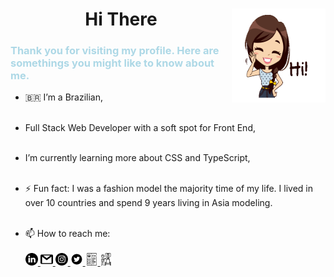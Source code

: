 
<h1 align= "center">Hi There <img align="right" width="150" height="150" src="/assets/hi.gif"/></h1>
 
<h3 style="color:lightBlue">Thank you for visiting my profile. Here are somethings you might like to know about me.</h3>

- 🇧🇷 I’m a Brazilian,
  <br><br>
- Full Stack Web Developer with a soft spot for Front End,
  <br><br>
- I’m currently learning more about CSS and TypeScript,
  <br><br>
- ⚡ Fun fact: I was a fashion model the majority time of my life. I lived in over 10 countries and spend 9 years living in Asia modeling.
  <br><br>

- 📫 How to reach me:
  <br>
  <br>
  <a href= "https://www.linkedin.com/in/cha-alexander" target="_blank"><img  width="20" height="20" src="/assets/linkedin.png" alt="LinkedIn"/>
  </a>
  <a href= "mailto:charlennep@gmail.com" target="_blank"><img  width="20" height="20" src="/assets/gmail.png" alt="email"/>
  </a>
  <a href= "https://www.instagram.com/chaporangaba/" target="_blank"><img  width="20" height="20" src="/assets/instagram-sketched.png" alt="Instagram"/>
  </a>
  <a href= "https://twitter.com/chaporangaba" target="_blank"><img  width="20" height="20" src="/assets/twitter.png" alt="Twitter"/>
  </a>
  <a href= "assets/Cha Alexander Resume.pdf" target="_blank"><img  width="20" height="20" src="/assets/images/cv.png" alt="Resume"/>
  </a>
  <a href= "https://chaalexander.github.io/" target="_blank"><img  width="20" height="20" src="/assets/portfolio.png" alt="Portfolio"/>
  </a>
